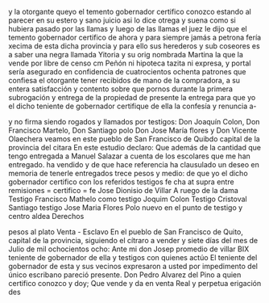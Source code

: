 y la otorgante queyo el temento gobernador certifico conozco
estando al parecer en su estero y sano juicio asi lo dice otrega
y suena como si hubiera pasado por las llamas y luego de las llamas
el juez le dijo que el temento gobernador certifico
de ahora y para siempre jamás a petrona fería xecima
de esta dicha provincia y para ello sus herederos y sub
coseores es a saber una negra llamada Yitoria y su orig
nombrada Martina la que la vende por libre de censo cm
Peñón ni hipoteca tazita ni expresa, y portal sería asegurado en confidencia de cuatrocientos ochenta patrones que confiesa el otorgante tener recibidos de mano de la compradora, a su entera satisfacción y contento sobre que pornos
durante la primera subrogación y entrega de la propiedad de presente la entrega para que yo el dicho teniente de gobernador certifique de ella la confesía y renuncia a-

y no firma siendo rogados y llamados por testigos:
Don Joaquín Colon,
Don Francisco Martelo,
Don Santiago polo Don Jose María
flores y Don Vicente Olaechera
veamos en este pueblo de
San Francisco de Quibdo
capital de la provincia del citara
En este estudio declaro: Que además de la cantidad que tengo entregada a Manuel Salazar a cuenta de los escolares que me han entregado.
ha vendido y de que hace referencia ha clausulado un deseo en memoria de tenerle entregados trece pesos y medio: de que yo el dicho gobernador certifico con los referidos testigos fe cha at supra entre remisiones = certifico = fe
Jose Dionisio de Villar
A ruego de la dama
Testigo Francisco Mathelo
como testigo Joquim Colon
Testigo Cristoval Santiago
testigo Jose Maria Flores
Polo
nuevo
en
el
punto
de
testigo
y
centro
aldea
Derechos

pesos
al
plato
Venta - Esclavo
En el pueblo de San Francisco de Quito, capital de la provincia, siguiendo el cítraro a vender y siete días del mes de Julio de mil ochocientos ocho: Ante mi don Josep promedio de villar BIX teniente de gobernador de ella y testigos con quienes actúo
El teniente del gobernador de esta y sus vecinos expresaron a usted por impedimento del único escribano pareció presente. Don Pedro Alvarez del Pino a quien certifico conozco y doy; Que vende y da en venta Real y perpetua erigación des